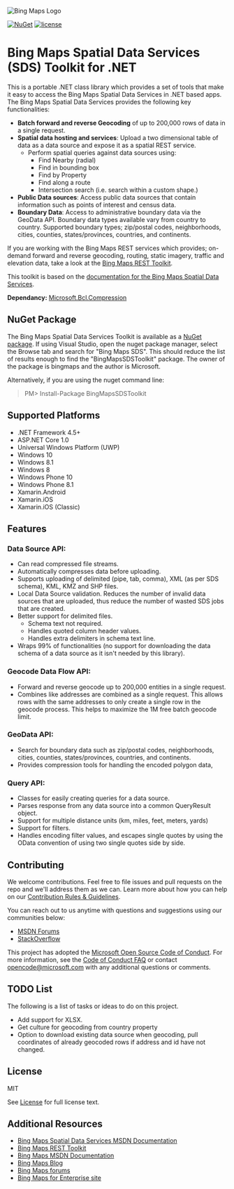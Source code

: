 ![Bing Maps Logo](https://github.com/Microsoft/Bing-Maps-V8-TypeScript-Definitions/blob/master/images/BingMapsLogoTeal.png)

[![NuGet](https://img.shields.io/badge/NuGet-1.0.0-blue.svg)](https://www.nuget.org/packages/BingMapsSDSToolkit)
[![license](https://img.shields.io/badge/license-MIT-yellow.svg)](LICENSE)

# Bing Maps Spatial Data Services (SDS) Toolkit for .NET

This is a portable .NET class library which provides a set of tools that make it easy to access the Bing Maps Spatial Data Services in .NET based apps. The Bing Maps Spatial Data Services provides the following key functionalities:

* **Batch forward and reverse Geocoding** of up to 200,000 rows of data in a single request.
* **Spatial data hosting and services**: Upload a two dimensional table of data as a data source and expose it as a spatial REST service. 
	* Perform spatial queries against data sources using:
		* Find Nearby (radial)
		* Find in bounding box
		* Find by Property
		* Find along a route
		* Intersection search (i.e. search within a custom shape.)
* **Public Data sources**: Access public data sources that contain information such as points of interest and census data.
* **Boundary Data**: Access to administrative boundary data via the GeoData API. Boundary data types available vary from country to country. Supported boundary types; zip/postal codes, neighborhoods, cities, counties, states/provinces, countries, and continents.

If you are working with the Bing Maps REST services which provides; on-demand forward and reverse geocoding, routing, static imagery, traffic and elevation data, take a look at the [Bing Maps REST Toolkit](https://github.com/Microsoft/BingMapsRESTToolkit).

This toolkit is based on the [documentation for the Bing Maps Spatial Data Services](https://msdn.microsoft.com/en-us/library/ff701734.aspx). 

**Dependancy:** [Microsoft.Bcl.Compression](https://www.nuget.org/packages/Microsoft.Bcl.Compression)

## NuGet Package

The Bing Maps Spatial Data Services Toolkit is available as a [NuGet package](https://www.nuget.org/packages/BingMapsSDSToolkit). If using Visual Studio, open the nuget package manager, select the Browse tab and search for "Bing Maps SDS". This should reduce the list of results enough to find the "BingMapsSDSToolkit" package. The owner of the package is bingmaps and the author is Microsoft.

Alternatively, if you are using the nuget command line:

> PM&gt; Install-Package BingMapsSDSToolkit

## Supported Platforms

* .NET Framework 4.5+ 
* ASP.NET Core 1.0
* Universal Windows Platform (UWP) 
* Windows 10
* Windows 8.1
* Windows 8
* Windows Phone 10
* Windows Phone 8.1
* Xamarin.Android
* Xamarin.iOS
* Xamarin.iOS (Classic)

## Features

### Data Source API:

* Can read compressed file streams.
* Automatically compresses data before uploading.
* Supports uploading of delimited (pipe, tab, comma), XML (as per SDS schema), KML, KMZ and SHP files.
* Local Data Source validation. Reduces the number of invalid data sources that are uploaded, thus reduce the number of wasted SDS jobs that are created.
* Better support for delimited files. 
	* Schema text not required.
	* Handles quoted column header values.
	* Handles extra delimiters in schema text line.
* Wraps 99% of functionalities (no support for downloading the data schema of a data source as it isn't needed by this library).

### Geocode Data Flow API:

* Forward and reverse geocode up to 200,000 entities in a single request.
* Combines like addresses are combined as a single request. This allows rows with the same addresses to only create a single row in the geocode process. This helps to maximize the 1M free batch geocode limit.

### GeoData API:

* Search for boundary data such as zip/postal codes, neighborhoods, cities, counties, states/provinces, countries, and continents.
* Provides compression tools for handling the encoded polygon data,

### Query API:

* Classes for easily creating queries for a data source. 
* Parses response from any data source into a common QueryResult object.
* Support for multiple distance units (km, miles, feet, meters, yards)
* Support for filters.
* Handles encoding filter values, and escapes single quotes by using the OData convention of using two single quotes side by side.

## Contributing

We welcome contributions. Feel free to file issues and pull requests on the repo and we'll address them as we can. Learn more about how you can help on our [Contribution Rules & Guidelines](CONTRIBUTING.md). 

You can reach out to us anytime with questions and suggestions using our communities below:
* [MSDN Forums](https://social.msdn.microsoft.com/Forums/en-US/home?forum=bingmapsajax&filter=alltypes&sort=lastpostdesc)
* [StackOverflow](http://stackoverflow.com/questions/tagged/bing-maps)

This project has adopted the [Microsoft Open Source Code of Conduct](https://opensource.microsoft.com/codeofconduct/). For more information, see the [Code of Conduct FAQ](https://opensource.microsoft.com/codeofconduct/faq/) or contact [opencode@microsoft.com](mailto:opencode@microsoft.com) with any additional questions or comments.

## TODO List

The following is a list of tasks or ideas to do on this project.

* Add support for XLSX.
* Get culture for geocoding from country property
* Option to download existing data source when geocoding, pull coordinates of already geocoded rows if address and id have not changed.

## License

MIT
 
See [License](LICENSE.md) for full license text.

## Additional Resources

* [Bing Maps Spatial Data Services MSDN Documentation](https://msdn.microsoft.com/en-us/library/ff701734.aspx)
* [Bing Maps REST Toolkit](https://github.com/Microsoft/BingMapsRESTToolkit)
* [Bing Maps MSDN Documentation](https://msdn.microsoft.com/en-us/library/dd877180.aspx)
* [Bing Maps Blog](http://blogs.bing.com/maps)
* [Bing Maps forums](https://social.msdn.microsoft.com/Forums/en-US/home?forum=bingmapsajax&filter=alltypes&sort=lastpostdesc)
* [Bing Maps for Enterprise site](https://www.microsoft.com/maps/)

